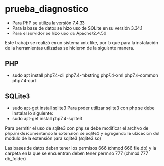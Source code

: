 # prueba_diagnostico

- Para PHP se utiliza la versión 7.4.33
- Para la base de datos se hizo uso de SQLite en su versión 3.34.1
- Para el servidor se hizo uso de Apache/2.4.56

Este trabajo se realizó en un sistema unix like, por lo que para la instalación
de la herramientas utlizadas se hicieron de la siguiente manera.

## PHP
- sudo apt install php7.4-cli php7.4-mbstring php7.4-xml php7.4-common php7.4-curl

## SQLite3
- sudo apt-get install sqlite3
Para poder utilizar sqlite3 con php se debe instalar lo siguiente:
- sudo apt-get install php7.4-sqlite3

Para permitir el uso de sqlite3 con php se debe modificar el archivo de php.ini
descomentando la extensión de sqlite3 y agregando la ubicación del modulo de la extensión
para sqlite3 (sqlite3.so)

Las bases de datos deben tener los permisos 666 (chmod 666 file.db) y la carpeta en la que se encuentran
deben tener permiso 777 (chmod 777 db_folder)

